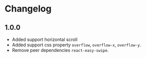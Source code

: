 # Changelog

## 1.0.0
* Added support horizontal scroll
* Added support css property `overflow`, `overflow-x`, `overflow-y`.
* Remove peer dependencies `react-easy-swipe`.
